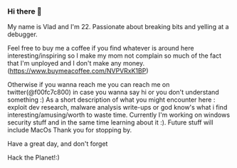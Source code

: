 ### Hi there 👋

<!--
**SpiralBL0CK/SpiralBL0CK** is a ✨ _special_ ✨ repository because its `README.md` (this file) appears on your GitHub profile.

Here are some ideas to get you started:

- 🔭 I’m currently working on ...
- 🌱 I’m currently learning ...
- 👯 I’m looking to collaborate on ...
- 🤔 I’m looking for help with ...
- 💬 Ask me about ...
- 📫 How to reach me: ...
- 😄 Pronouns: ...
- ⚡ Fun fact: ...
-->

My name is Vlad and I'm 22. Passionate about breaking bits and yelling at a debugger.

Feel free to buy me a coffee if you find whatever is around here interesting/inspiring so I make my mom not complain so much of the fact that I'm unployed and I don't make any money.(https://www.buymeacoffee.com/NVPVRxK1BP)

Otherwise if you wanna reach me you can reach me on twitter(@f00fc7c800) in case you wanna say hi or you don't understand something :)
As a short description of what you might encounter here : exploit dev research, malware analysis write-ups or god know's what i find interesting/amusing/worth to waste time. 
Currently I'm working on windows security stuff and in the same time learning about it :). Future stuff will include MacOs
Thank you for stopping by. 

Have a great day, and don't forget 



Hack the Planet!:)

